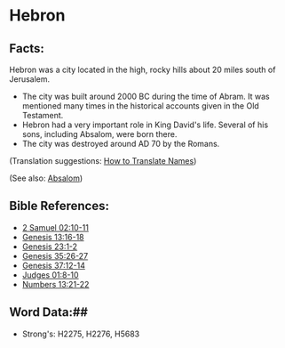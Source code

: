 # Hebron #

## Facts: ##

Hebron was a city located in the high, rocky hills about 20 miles south of Jerusalem.

* The city was built around 2000 BC during the time of Abram. It was mentioned many times in the historical accounts given in the Old Testament.
* Hebron had a very important role in King David's life. Several of his sons, including Absalom, were born there.
* The city was destroyed around AD 70 by the Romans.

(Translation suggestions: [How to Translate Names](rc://en/ta/man/translate/translate-names))

(See also: [Absalom](absalom.md))

## Bible References: ##

* [2 Samuel 02:10-11](rc://en/tn/help/2sa/02/10)
* [Genesis 13:16-18](rc://en/tn/help/gen/13/16)
* [Genesis 23:1-2](rc://en/tn/help/gen/23/01)
* [Genesis 35:26-27](rc://en/tn/help/gen/35/26)
* [Genesis 37:12-14](rc://en/tn/help/gen/37/12)
* [Judges 01:8-10](rc://en/tn/help/jdg/01/08)
* [Numbers 13:21-22](rc://en/tn/help/num/13/21)

## Word Data:##

* Strong's: H2275, H2276, H5683

